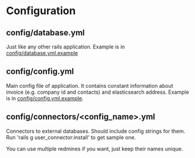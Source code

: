 Configuration
=============

config/database.yml
-------------------

Just like any other rails application. Example is in [config/database.yml.example](../config/database.yml.example)

config/config.yml
-----------------

Main config file of application. It contains constant information about invoice (e.g. company id and contacts) and elasticsearch address. Example is in [config/config.yml.example](../config/config.yml.example).

config/connectors/<config_name>.yml
-------------------------

Connectors to external databases. Should include config strings for them. Run 'rails g user_connector:install' to get sample one.

You can use multiple redmines if you want, just keep their names unique.
